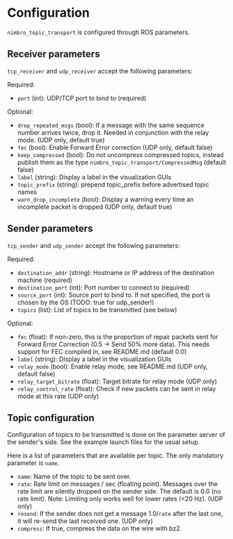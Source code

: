 
Configuration
=============

`nimbro_topic_transport` is configured through ROS parameters.

Receiver parameters
-------------------

`tcp_receiver` and `udp_receiver` accept the following parameters:

Required:
 - `port` (int): UDP/TCP port to bind to (required)

Optional:
 - `drop_repeated_msgs` (bool): If a message with the same sequence number
   arrives twice, drop it. Needed in conjunction with the relay mode.
   (UDP only, default true)
 - `fec` (bool): Enable Forward Error correction (UDP only, default false)
 - `keep_compressed` (bool): Do not uncompress compressed topics, instead
   publish them as the type `nimbro_topic_transport/CompressedMsg`
   (default false)
 - `label` (string): Display a label in the visualization GUIs
 - `topic_prefix` (string): prepend topic_prefix before advertised topic names
 - `warn_drop_incomplete` (bool): Display a warning every time an incomplete
   packet is dropped (UDP only, default true)

Sender parameters
-----------------

`tcp_sender` and `udp_sender` accept the following parameters:

Required:
 - `destination_addr` (string): Hostname or IP address of the destination
   machine (required)
 - `destination_port` (int): Port number to connect to (required)
 - `source_port` (int): Source port to bind to. If not specified, the port is
   chosen by the OS (TODO: true for udp_sender!)
 - `topics` (list): List of topics to be transmitted (see below)

Optional:
 - `fec` (float): If non-zero, this is the proportion of repair packets sent for
   Forward Error Correction (0.5 -> Send 50% more data). This needs support for
   FEC compiled in, see README.md (default 0.0)
 - `label` (string): Display a label in the visualization GUIs
 - `relay_mode` (bool): Enable relay mode, see README.md
   (UDP only, default false)
 - `relay_target_bitrate` (float): Target bitrate for relay mode (UDP only)
 - `relay_control_rate` (float): Check if new packets can be sent in relay mode
   at this rate (UDP only)

Topic configuration
-------------------

Configuration of topics to be transmitted is done on the parameter server of
the sender's side. See the example launch files for the usual setup.

Here is a list of parameters that are available per topic. The only mandatory
parameter is `name`.

 - `name`: Name of the topic to be sent over.
 - `rate`: Rate limit on messages / sec (floating point). Messages over the
   rate limit are silently dropped on the sender side. The default is 0.0
   (no rate limit).
   Note: Limiting only works well for lower rates (<20 Hz).
   (UDP only)
 - `resend`: If the sender does not get a message 1.0/`rate` after the last one,
   it will re-send the last received one. (UDP only)
 - `compress`: If true, compress the data on the wire with bz2.

